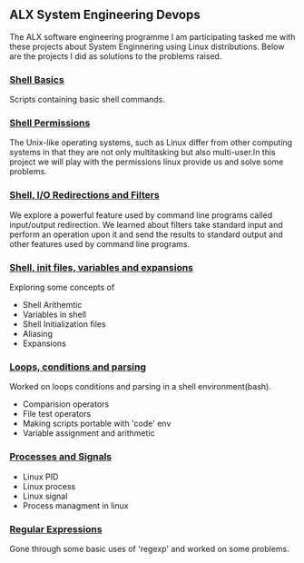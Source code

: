 ## ALX System Engineering Devops
The ALX software engineering programme I am participating tasked me with these projects about System Enginnering using Linux distributions. Below are the projects I did as solutions to the problems raised.
### [Shell Basics](./0x00-shell_basics)
Scripts containing basic shell commands.
### [Shell Permissions](./0x01-shell_permissions)
The Unix-like operating systems, such as Linux differ from other computing systems in that they are not only multitasking but also multi-user.In this project we will play with the permissions linux provide us and solve some problems.
### [Shell, I/O Redirections and Filters](./0x02-shell_redirections)
We explore a powerful feature used by command line programs called input/output redirection.
We learned about filters take standard input and perform an operation upon it and send the results to standard output and other features used by command line programs.
### [Shell, init files, variables and expansions](./0x03-shell_variables_expansions)
Exploring some concepts of 
- Shell Arithemtic
- Variables in shell
- Shell Initialization files
- Aliasing
- Expansions
### [Loops, conditions and parsing](./0x04-loops_conditions_and_parsing)
Worked on loops conditions and parsing in a shell environment(bash).
- Comparision operators
- File test operators
- Making scripts portable with 'code' env
- Variable assignment and arithmetic
### [Processes and Signals](./0x05-processes_and_signals)
- Linux PID
- Linux process
- Linux signal
- Process managment in linux
### [Regular Expressions](./0x06-regular_expressions)
Gone through some basic uses of 'regexp' and worked on some problems.
